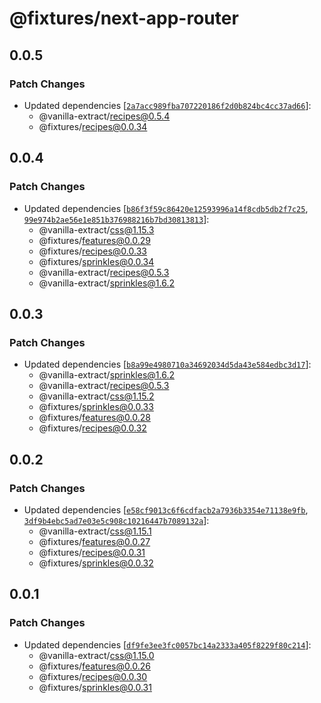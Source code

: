 # @fixtures/next-app-router

## 0.0.5

### Patch Changes

- Updated dependencies [[`2a7acc989fba707220186f2d0b824bc4cc37ad66`](https://github.com/vanilla-extract-css/vanilla-extract/commit/2a7acc989fba707220186f2d0b824bc4cc37ad66)]:
  - @vanilla-extract/recipes@0.5.4
  - @fixtures/recipes@0.0.34

## 0.0.4

### Patch Changes

- Updated dependencies [[`b86f3f59c86420e12593996a14f8cdb5db2f7c25`](https://github.com/vanilla-extract-css/vanilla-extract/commit/b86f3f59c86420e12593996a14f8cdb5db2f7c25), [`99e974b2ae56e1e851b376988216b7bd30813813`](https://github.com/vanilla-extract-css/vanilla-extract/commit/99e974b2ae56e1e851b376988216b7bd30813813)]:
  - @vanilla-extract/css@1.15.3
  - @fixtures/features@0.0.29
  - @fixtures/recipes@0.0.33
  - @fixtures/sprinkles@0.0.34
  - @vanilla-extract/recipes@0.5.3
  - @vanilla-extract/sprinkles@1.6.2

## 0.0.3

### Patch Changes

- Updated dependencies [[`b8a99e4980710a34692034d5da43e584edbc3d17`](https://github.com/vanilla-extract-css/vanilla-extract/commit/b8a99e4980710a34692034d5da43e584edbc3d17)]:
  - @vanilla-extract/sprinkles@1.6.2
  - @vanilla-extract/recipes@0.5.3
  - @vanilla-extract/css@1.15.2
  - @fixtures/sprinkles@0.0.33
  - @fixtures/features@0.0.28
  - @fixtures/recipes@0.0.32

## 0.0.2

### Patch Changes

- Updated dependencies [[`e58cf9013c6f6cdfacb2a7936b3354e71138e9fb`](https://github.com/vanilla-extract-css/vanilla-extract/commit/e58cf9013c6f6cdfacb2a7936b3354e71138e9fb), [`3df9b4ebc5ad7e03e5c908c10216447b7089132a`](https://github.com/vanilla-extract-css/vanilla-extract/commit/3df9b4ebc5ad7e03e5c908c10216447b7089132a)]:
  - @vanilla-extract/css@1.15.1
  - @fixtures/features@0.0.27
  - @fixtures/recipes@0.0.31
  - @fixtures/sprinkles@0.0.32

## 0.0.1

### Patch Changes

- Updated dependencies [[`df9fe3ee3fc0057bc14a2333a405f8229f80c214`](https://github.com/vanilla-extract-css/vanilla-extract/commit/df9fe3ee3fc0057bc14a2333a405f8229f80c214)]:
  - @vanilla-extract/css@1.15.0
  - @fixtures/features@0.0.26
  - @fixtures/recipes@0.0.30
  - @fixtures/sprinkles@0.0.31
